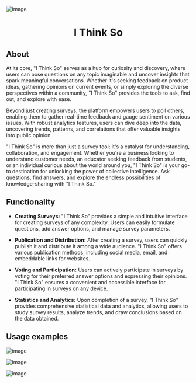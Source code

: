 ![image](https://github.com/ggrents/i-think-so/assets/143025643/397ab9a8-df91-44fa-b4eb-9a8912083dde)
# <p align="center">I Think So</p>

## About
At its core, "I Think So" serves as a hub for curiosity and discovery, where users can pose questions on any topic imaginable and uncover insights that spark meaningful conversations. 
Whether it's seeking feedback on product ideas, gathering opinions on current events, or simply exploring the diverse perspectives within a community, 
"I Think So" provides the tools to ask, find out, and explore with ease.

Beyond just creating surveys, the platform empowers users to poll others, enabling them to gather real-time feedback and gauge sentiment 
on various issues. With robust analytics features, users can dive deep into the data, uncovering trends, 
patterns, and correlations that offer valuable insights into public opinion.

"I Think So" is more than just a survey tool; it's a catalyst for understanding, collaboration, and engagement. 
Whether you're a business looking to understand customer needs, an educator seeking feedback from students, or an individual curious about the world around you, 
"I Think So" is your go-to destination for unlocking the power of collective intelligence. Ask questions, find answers, and explore the 
endless possibilities of knowledge-sharing with "I Think So."

## Functionality

- **Creating Surveys:** "I Think So" provides a simple and intuitive interface for creating surveys of any complexity. Users can easily formulate questions, add answer options, and manage survey parameters.
  
- **Publication and Distribution:** After creating a survey, users can quickly publish it and distribute it among a wide audience. "I Think So" offers various publication methods, including social media, email, and embeddable links for websites.

- **Voting and Participation:** Users can actively participate in surveys by voting for their preferred answer options and expressing their opinions. "I Think So" ensures a convenient and accessible interface for participating in surveys on any device.

- **Statistics and Analytics:** Upon completion of a survey, "I Think So" provides comprehensive statistical data and analytics, allowing users to study survey results, analyze trends, and draw conclusions based on the data obtained.

## Usage examples
![image](https://github.com/ggrents/i-think-so/assets/143025643/16456743-7f93-42b7-aa80-95e28ec6db8c)

![image](https://github.com/ggrents/i-think-so/assets/143025643/b2868d30-7404-44bf-bda5-0db714627dfd)

![image](https://github.com/ggrents/i-think-so/assets/143025643/9f0fe823-41a3-4d9e-b998-806c2fb9d226)
